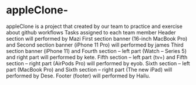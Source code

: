 # appleClone-
appleClone is a project that created by our team to practice and exercise about github workflows
Tasks assigned to each team member
Header section will performed by Mazi
First section banner (16-inch MacBook Pro) and 
Second section banner (iPhone 11 Pro) will performed by james
Third section banner (iPhone 11) and Fourth section – left part (Watch – Series 5) and right part will performed by kete.
Fifth section – left part (tv+) and Fifth section – right part (AirPods Pro) will performed by eyob.
Sixth section – left part (MacBook Pro) and Sixth section – right part (The new iPad) will performed by Dese.
Footer (footer) will performed by Hailu.
